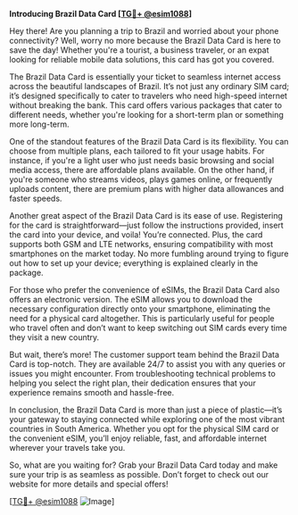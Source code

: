 **Introducing Brazil Data Card [[TG💪+ @esim1088](https://t.me/s/esim1088)]**

Hey there! Are you planning a trip to Brazil and worried about your phone connectivity? Well, worry no more because the Brazil Data Card is here to save the day! Whether you're a tourist, a business traveler, or an expat looking for reliable mobile data solutions, this card has got you covered.

The Brazil Data Card is essentially your ticket to seamless internet access across the beautiful landscapes of Brazil. It’s not just any ordinary SIM card; it’s designed specifically to cater to travelers who need high-speed internet without breaking the bank. This card offers various packages that cater to different needs, whether you're looking for a short-term plan or something more long-term.

One of the standout features of the Brazil Data Card is its flexibility. You can choose from multiple plans, each tailored to fit your usage habits. For instance, if you're a light user who just needs basic browsing and social media access, there are affordable plans available. On the other hand, if you're someone who streams videos, plays games online, or frequently uploads content, there are premium plans with higher data allowances and faster speeds.

Another great aspect of the Brazil Data Card is its ease of use. Registering for the card is straightforward—just follow the instructions provided, insert the card into your device, and voila! You’re connected. Plus, the card supports both GSM and LTE networks, ensuring compatibility with most smartphones on the market today. No more fumbling around trying to figure out how to set up your device; everything is explained clearly in the package.

For those who prefer the convenience of eSIMs, the Brazil Data Card also offers an electronic version. The eSIM allows you to download the necessary configuration directly onto your smartphone, eliminating the need for a physical card altogether. This is particularly useful for people who travel often and don’t want to keep switching out SIM cards every time they visit a new country.

But wait, there’s more! The customer support team behind the Brazil Data Card is top-notch. They are available 24/7 to assist you with any queries or issues you might encounter. From troubleshooting technical problems to helping you select the right plan, their dedication ensures that your experience remains smooth and hassle-free.

In conclusion, the Brazil Data Card is more than just a piece of plastic—it’s your gateway to staying connected while exploring one of the most vibrant countries in South America. Whether you opt for the physical SIM card or the convenient eSIM, you’ll enjoy reliable, fast, and affordable internet wherever your travels take you.

So, what are you waiting for? Grab your Brazil Data Card today and make sure your trip is as seamless as possible. Don’t forget to check out our website for more details and special offers!

[[TG💪+ @esim1088](https://t.me/s/esim1088) ![Image](https://i.postimg.cc/Y0z9fWf4/image.png)]